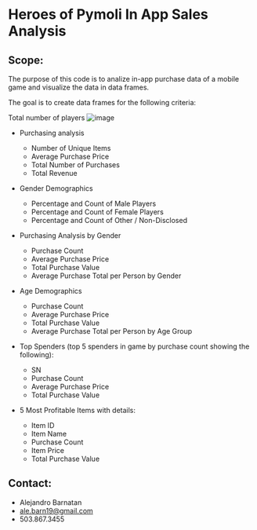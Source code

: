 # Heroes of Pymoli In App Sales Analysis 

## Scope:
The purpose of this code is to analize in-app purchase data of a mobile game and visualize the data in data frames. 

The goal is to create data frames for the following criteria:  

Total number of players 
![image](https://user-images.githubusercontent.com/70718724/119277509-01f20b00-bbd5-11eb-9a90-2ae5ffccfd9d.png)




- Purchasing analysis
	- Number of Unique Items
	- Average Purchase Price
	- Total Number of Purchases
	- Total Revenue

- Gender Demographics
	- Percentage and Count of Male Players
	- Percentage and Count of Female Players
	- Percentage and Count of Other / Non-Disclosed

- Purchasing Analysis by Gender
	- Purchase Count
	- Average Purchase Price
	- Total Purchase Value
	- Average Purchase Total per Person by Gender

- Age Demographics
	- Purchase Count
	- Average Purchase Price
	- Total Purchase Value	
	- Average Purchase Total per Person by Age Group

- Top Spenders (top 5 spenders in game by purchase count showing the following):
	- SN
	- Purchase Count
	- Average Purchase Price
	- Total Purchase Value

- 5 Most Profitable Items with details:
	- Item ID
	- Item Name
	- Purchase Count
	- Item Price
	- Total Purchase Value

## Contact:
- Alejandro Barnatan
- ale.barn19@gmail.com
- 503.867.3455
